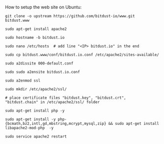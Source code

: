 
How to setup the web site on Ubuntu:

    git clone -o upstream https://github.com/bitdust-io/www.git bitdust.www

    sudo apt-get install apache2

    sudo hostname -b bitdust.io

    sudo nano /etc/hosts  # add line "<IP> bitdust.io" in the end

    sudo cp bitdust.www/conf/bitdust.io.conf /etc/apache2/sites-available/

    sudo a2dissite 000-default.conf

    sudo sudo a2ensite bitdust.io.conf 

    sudo a2enmod ssl

    sudo mkdir /etc/apache2/ssl/ 

    # place certificate files "bitdust.key", "bitdust.crt", "bitdust.chain" in /etc/apache2/ssl/ folder 

    sudo apt-get install php -y

    sudo apt-get install -y php-{bcmath,bz2,intl,gd,mbstring,mcrypt,mysql,zip} && sudo apt-get install libapache2-mod-php  -y

    sudo service apache2 restart

